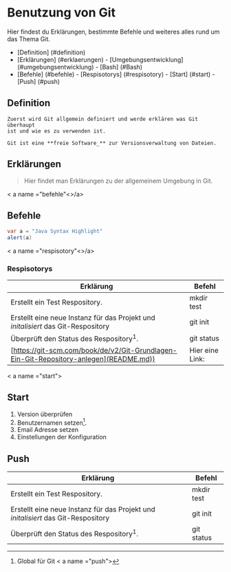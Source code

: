 # Benutzung von Git
Hier findest du Erklärungen, bestimmte Befehle und weiteres alles rund um das Thema Git.

- [Definition] (#definition)
- [Erklärungen] (#erklaerungen)
		- [Umgebungsentwicklung] (#umgebungsentwicklung)
		- [Bash] (#Bash)
- [Befehle] (#befehle)
		- [Respisotorys] (#respisotory)
		- [Start] (#start)
		- [Push] (#push)




<a name = "definition"></a>
## Definition
	Zuerst wird Git allgemein definiert und werde erklären was Git überhaupt
	ist und wie es zu verwenden ist.
	
	Git ist eine **freie Software_** zur Versionsverwaltung von Dateien.
	



<a name ="erklaerungen"></a>
## Erklärungen

> Hier findet man Erklärungen zu der allgemeinem Umgebung in Git.





< a name ="befehle"<>/a>
## Befehle

```java
var a = "Java Syntax Highlight"
alert(a)
```



< a name ="respisotory"<>/a>
### Respisotorys

| Erklärung |  Befehl   |
| --------- |  ------   |
| Erstellt ein Test Respository. | mkdir test |
| Erstellt eine neue Instanz für das Projekt und _initalisiert_ das Git-Respository | git init |
| Überprüft den Status des Respository<sup>1</sup>. | git status |
| [https://git-scm.com/book/de/v2/Git-Grundlagen-Ein-Git-Repository-anlegen](README.md)) | Hier eine Link: |



< a name ="start"></a>
## Start
 1. Version überprüfen 
 2. Benutzernamen setzen[^1].
 3. Email Adresse setzen
 4. Einstellungen der Konfiguration


[^1]: Global für Git
< a name ="push"></a>
## Push
| Erklärung |  Befehl   |
| --------- |  ------   |
| Erstellt ein Test Respository. | mkdir test |
| Erstellt eine neue Instanz für das Projekt und _initalisiert_ das Git-Respository | git init |
| Überprüft den Status des Respository<sup>1</sup>. | git status |




